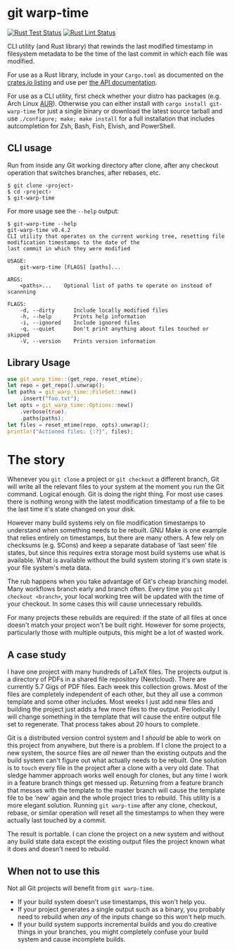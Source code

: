 # git warp-time

[![Rust Test Status](https://img.shields.io/github/workflow/status/alerque/git-warp-time/Rust%20Test?label=Rust+Test&logo=Rust)](https://github.com/alerque/git-warp-time/actions?workflow=Rust+Test)
[![Rust Lint Status](https://img.shields.io/github/workflow/status/alerque/git-warp-time/Rust%20Lint?label=Rust+Lint&logo=Rust)](https://github.com/alerque/git-warp-time/actions?workflow=Rust+Lint)

CLI utility (and Rust library) that rewinds the last modified timestamp in filesystem metadata to be the time of the last commit in which each file was modified.

For use as a Rust library, include in your `Cargo.toml` as documented on the [crates.io listing](https://crates.io/crates/git-warp-time) and use per [the API documentation](https://docs.rs/git-warp-time).

For use as a CLI utility, first check whether your distro has packages (e.g. Arch Linux [AUR](https://aur.archlinux.org/packages/git-warp-time/)). Otherwise you can either install with `cargo install git-warp-time` for just a single binary or download the latest source tarball and use `./configure; make; make install` for a full installation that includes autcompletion for Zsh, Bash, Fish, Elvish, and PowerShell.

## CLI usage

Run from inside any Git working directory after clone, after any checkout operation that switches branches, after rebases, etc.

```console
$ git clone ‹project›
$ cd ‹project›
$ git-warp-time
```

For more usage see the `--help` output:

```console
$ git-warp-time --help
git-warp-time v0.4.2
CLI utility that operates on the current working tree, resetting file modification timestamps to the date of the
last commit in which they were modified

USAGE:
    git-warp-time [FLAGS] [paths]...

ARGS:
    <paths>...    Optional list of paths to operate on instead of scannning

FLAGS:
    -d, --dirty      Include locally modified files
    -h, --help       Prints help information
    -i, --ignored    Include ignored files
    -q, --quiet      Don't print anything about files touched or skipped
    -V, --version    Prints version information
```

## Library Usage

```rust
use git_warp_time::{get_repo, reset_mtime};
let repo = get_repo().unwrap();
let paths = git_warp_time::FileSet::new()
	.insert("foo.txt");
let opts = git_warp_time::Options::new()
	.verbose(true).
	.paths(paths);
let files = reset_mtime(repo, opts).unwrap();
println!("Actioned files: {:?}", files);
```

# The story

Whenever you `git clone` a project or `git checkout` a different branch, Git will write all the relevant files to your system at the moment you run the Git command.
Logical enough.
Git is doing the right thing.
For most use cases there is nothing wrong with the latest modification timestamp of a file to be the last time it's state changed on your disk.

However many build systems rely on file modification timestamps to understand when something needs to be rebuilt.
GNU Make is one example that relies entirely on timestamps, but there are many others.
A few rely on checksums (e.g. SCons) and keep a separate database of ‘last seen’ file states, but since this requires extra storage most build systems use what is available.
What is available without the build system storing it's own state is your file system's meta data.

The rub happens when you take advantage of Git's cheap branching model.
Many workflows branch early and branch often.
Every time you `git checkout <branch>`, your local working tree will be updated with the time of your checkout.
In some cases this will cause unnecessary rebuilds.

For many projects these rebuilds are required: if the state of all files at once doesn't match your project won't be built right.
However for some projects, particularly those with multiple outputs, this might be a lot of wasted work.

## A case study

I have one project with many hundreds of LaTeX files.
The projects output is a directory of PDFs in a shared file repository (Nextcloud).
There are currently 5.7 Gigs of PDF files.
Each week this collection grows.
Most of the files are completely independent of each other, but they all use a common template and some other includes.
Most weeks I just add new files and building the project just adds a few more files to the output.
Periodically I will change something in the template that will cause the entire output file set to regenerate.
That process takes about 20 hours to complete.

Git is a distributed version control system and I *should* be able to work on this project from anywhere, but there is a problem.
If I clone the project to a new system, the source files are *all* newer than the existing outputs and the build system can't figure out what actually needs to be rebuilt.
One solution is to `touch` every file in the project after a clone with a very old date.
That sledge hammer approach works well enough for clones, but any time I work in a feature branch things get messed up.
Returning from a feature branch that messes with the template to the master branch will cause the template file to be ‘new’ again and the whole project tries to rebuild.
This utility is a more elegant solution.
Running `git warp-time` after any clone, checkout, rebase, or similar operation will reset all the timestamps to when they were actually last touched by a commit.

The result is portable.
I can clone the project on a new system and without any build state data except the existing output files the project known what it does and doesn't need to rebuild.

## When not to use this

Not all Git projects will benefit from `git warp-time`.

* If your build system doesn't use timestamps, this won't help you.
* If your project generates a single output such as a binary, you probably need to rebuild when *any* of the inputs change so this won't help much.
* If your build system supports incremental builds and you do creative things in your branches, you might completely confuse your build system and cause incomplete builds.
